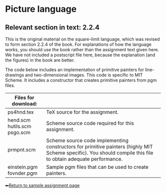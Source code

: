 # Picture language

## Relevant section in text: 2.2.4

This is the original material on the square-limit language, which was revised to form section 2.2.4 of the book. For explanations of how the language works, you should use the book rather than the assignment text given here. We have not included a postscript file here, because the explanation (and the figures) in the book are better.

The code below includes an implementation of primitive painters for line-drawings and two-dimensional images. This code is specific to MIT Scheme. It includes a constructor that creates primitive painters from pgm files.

|Files for download:||
|-|-|
|ps4hnd.tex|TeX source for the assignment.|
|hend.scm<br />hutils.scm<br />psgo.scm|Scheme source code required for this assignment.|
|prmpnt.scm|Scheme source code implementing constructors for primitive painters (highly MIT Scheme specific). You should compile this file to obtain adequate performance.|
|einstein.pgm<br />fovnder.pgm|Sample pgm files that can be used to create painters.|

⬅[Return to sample assignment page](../README.md)